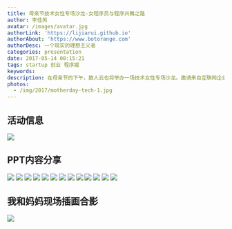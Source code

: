 ```yaml
---
title: 母亲节技术女性专场沙龙-女程序员与程序共舞之路
author: 李佳芮
avatar: /images/avatar.jpg
authorLink: 'https://lijiarui.github.io'
authorAbout: 'https://www.botorange.com'
authorDesc: 一个现实的理想主义者
categories: presentation
date: 2017-05-14 00:15:21
tags: startup 创业 程序媛
keywords:
description: 在母亲节的下午，数人云也将举办一场技术女性专场沙龙。邀请来自互联网企业和传统企业的运维、开发、架构等技术岗位的女性工程师分享她们职场发展的感悟和心得。活动当天也会请到国内著名的花艺老师带领大家一起进行现场花艺学习。当天我带着妈妈一起参加了活动，做了分享后带着，妈妈一起做了插画，文末有妈妈彩蛋。
photos:
  - /img/2017/motherday-tech-1.jpg
---
```


## 活动信息      
![](/img/2017/motherday-tech-1.jpg)    

## PPT内容分享

![](/img/2017/motherday-tech-2.jpg) 
![](/img/2017/motherday-tech-3.jpg) 
![](/img/2017/motherday-tech-4.jpg) 
![](/img/2017/motherday-tech-5.jpg) 
![](/img/2017/motherday-tech-6.jpg) 
![](/img/2017/motherday-tech-7.jpg) 
![](/img/2017/motherday-tech-8.jpg) 
![](/img/2017/motherday-tech-9.jpg) 
![](/img/2017/motherday-tech-10.jpg) 
![](/img/2017/motherday-tech-11.jpg) 
![](/img/2017/motherday-tech-12.jpg) 
![](/img/2017/motherday-tech-13.jpg) 
![](/img/2017/motherday-tech-14.jpg) 

## 我和妈妈现场插画合影

![](/img/2017/motherday-tech-15.jpeg) 

